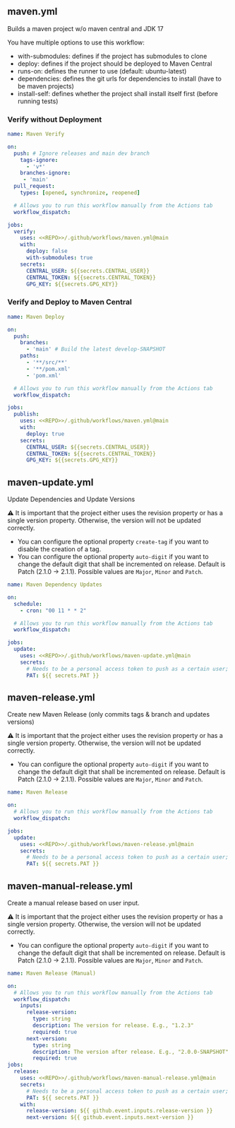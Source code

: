 ## maven.yml
Builds a maven project w/o maven central and JDK 17

You have multiple options to use this workflow:
* with-submodules: defines if the project has submodules to clone
* deploy: defines if the project should be deployed to Maven Central
* runs-on: defines the runner to use (default: ubuntu-latest)
* dependencies: defines the git urls for dependencies to install (have to be maven projects)
* install-self: defines whether the project shall install itself first (before running tests)


### Verify without Deployment
```yml
name: Maven Verify

on:
  push: # Ignore releases and main dev branch
    tags-ignore:
      - 'v*' 
    branches-ignore:
     - 'main'
  pull_request:
    types: [opened, synchronize, reopened]

  # Allows you to run this workflow manually from the Actions tab
  workflow_dispatch:

jobs:
  verify:
    uses: <<REPO>>/.github/workflows/maven.yml@main
    with:
      deploy: false
      with-submodules: true
    secrets:
      CENTRAL_USER: ${{secrets.CENTRAL_USER}}
      CENTRAL_TOKEN: ${{secrets.CENTRAL_TOKEN}}
      GPG_KEY: ${{secrets.GPG_KEY}}
```

### Verify and Deploy to Maven Central
```yml
name: Maven Deploy

on:
  push:
    branches:
      - 'main' # Build the latest develop-SNAPSHOT
    paths:
      - '**/src/**'
      - '**/pom.xml'
      - 'pom.xml'

  # Allows you to run this workflow manually from the Actions tab
  workflow_dispatch:

jobs:
  publish:
    uses: <<REPO>>/.github/workflows/maven.yml@main
    with:
      deploy: true
    secrets:
      CENTRAL_USER: ${{secrets.CENTRAL_USER}}
      CENTRAL_TOKEN: ${{secrets.CENTRAL_TOKEN}}
      GPG_KEY: ${{secrets.GPG_KEY}}
```

## maven-update.yml
Update Dependencies and Update Versions

:warning: It is important that the project either uses the revision property or has a single version property. Otherwise, the version will not be updated correctly.

* You can configure the optional property `create-tag` if you want to disable the creation of a tag. 
* You can configure the optional property `auto-digit` if you want to change the default digit that shall be incremented on release. Default is Patch (2.1.0 -> 2.1.1). Possible values are `Major`, `Minor` and `Patch`.

```yml
name: Maven Dependency Updates

on:
  schedule:
    - cron: "00 11 * * 2"

  # Allows you to run this workflow manually from the Actions tab
  workflow_dispatch:

jobs:
  update:
    uses: <<REPO>>/.github/workflows/maven-update.yml@main
    secrets:
      # Needs to be a personal access token to push as a certain user; otherwise actions won't be triggered.
      PAT: ${{ secrets.PAT }}
```

## maven-release.yml
Create new Maven Release (only commits tags & branch and updates versions)

:warning: It is important that the project either uses the revision property or has a single version property. Otherwise, the version will not be updated correctly.

* You can configure the optional property `auto-digit` if you want to change the default digit that shall be incremented on release. Default is Patch (2.1.0 -> 2.1.1). Possible values are `Major`, `Minor` and `Patch`.

```yml
name: Maven Release

on:
  # Allows you to run this workflow manually from the Actions tab
  workflow_dispatch:

jobs:
  update:
    uses: <<REPO>>/.github/workflows/maven-release.yml@main
    secrets:
      # Needs to be a personal access token to push as a certain user; otherwise actions won't be triggered.
      PAT: ${{ secrets.PAT }}
```

## maven-manual-release.yml
Create a manual release based on user input.

:warning: It is important that the project either uses the revision property or has a single version property. Otherwise, the version will not be updated correctly.

* You can configure the optional property `auto-digit` if you want to change the default digit that shall be incremented on release. Default is Patch (2.1.0 -> 2.1.1). Possible values are `Major`, `Minor` and `Patch`.

```yml
name: Maven Release (Manual)

on:
  # Allows you to run this workflow manually from the Actions tab
  workflow_dispatch:
    inputs:
      release-version:
        type: string
        description: The version for release. E.g., "1.2.3"
        required: true
      next-version:
        type: string
        description: The version after release. E.g., "2.0.0-SNAPSHOT"
        required: true
jobs:
  release:
    uses: <<REPO>>/.github/workflows/maven-manual-release.yml@main
    secrets:
      # Needs to be a personal access token to push as a certain user; otherwise actions won't be triggered.
      PAT: ${{ secrets.PAT }}
    with:
      release-version: ${{ github.event.inputs.release-version }}
      next-version: ${{ github.event.inputs.next-version }}
```
